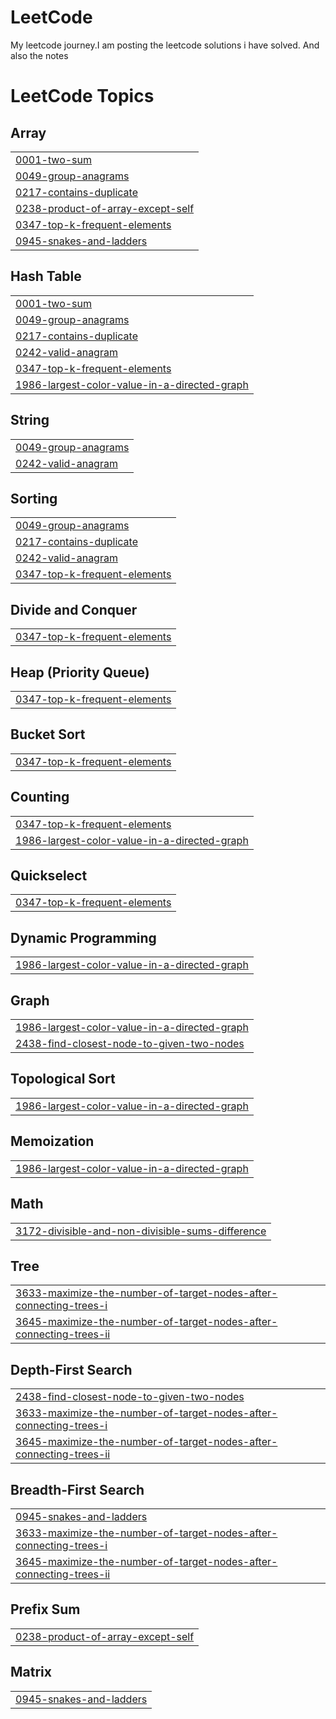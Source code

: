 # LeetCode
My leetcode journey.I am posting the leetcode solutions i have solved. And also the notes 

<!---LeetCode Topics Start-->
# LeetCode Topics
## Array
|  |
| ------- |
| [0001-two-sum](https://github.com/itsthekidash3/LeetCode/tree/master/0001-two-sum) |
| [0049-group-anagrams](https://github.com/itsthekidash3/LeetCode/tree/master/0049-group-anagrams) |
| [0217-contains-duplicate](https://github.com/itsthekidash3/LeetCode/tree/master/0217-contains-duplicate) |
| [0238-product-of-array-except-self](https://github.com/itsthekidash3/LeetCode/tree/master/0238-product-of-array-except-self) |
| [0347-top-k-frequent-elements](https://github.com/itsthekidash3/LeetCode/tree/master/0347-top-k-frequent-elements) |
| [0945-snakes-and-ladders](https://github.com/itsthekidash3/LeetCode/tree/master/0945-snakes-and-ladders) |
## Hash Table
|  |
| ------- |
| [0001-two-sum](https://github.com/itsthekidash3/LeetCode/tree/master/0001-two-sum) |
| [0049-group-anagrams](https://github.com/itsthekidash3/LeetCode/tree/master/0049-group-anagrams) |
| [0217-contains-duplicate](https://github.com/itsthekidash3/LeetCode/tree/master/0217-contains-duplicate) |
| [0242-valid-anagram](https://github.com/itsthekidash3/LeetCode/tree/master/0242-valid-anagram) |
| [0347-top-k-frequent-elements](https://github.com/itsthekidash3/LeetCode/tree/master/0347-top-k-frequent-elements) |
| [1986-largest-color-value-in-a-directed-graph](https://github.com/itsthekidash3/LeetCode/tree/master/1986-largest-color-value-in-a-directed-graph) |
## String
|  |
| ------- |
| [0049-group-anagrams](https://github.com/itsthekidash3/LeetCode/tree/master/0049-group-anagrams) |
| [0242-valid-anagram](https://github.com/itsthekidash3/LeetCode/tree/master/0242-valid-anagram) |
## Sorting
|  |
| ------- |
| [0049-group-anagrams](https://github.com/itsthekidash3/LeetCode/tree/master/0049-group-anagrams) |
| [0217-contains-duplicate](https://github.com/itsthekidash3/LeetCode/tree/master/0217-contains-duplicate) |
| [0242-valid-anagram](https://github.com/itsthekidash3/LeetCode/tree/master/0242-valid-anagram) |
| [0347-top-k-frequent-elements](https://github.com/itsthekidash3/LeetCode/tree/master/0347-top-k-frequent-elements) |
## Divide and Conquer
|  |
| ------- |
| [0347-top-k-frequent-elements](https://github.com/itsthekidash3/LeetCode/tree/master/0347-top-k-frequent-elements) |
## Heap (Priority Queue)
|  |
| ------- |
| [0347-top-k-frequent-elements](https://github.com/itsthekidash3/LeetCode/tree/master/0347-top-k-frequent-elements) |
## Bucket Sort
|  |
| ------- |
| [0347-top-k-frequent-elements](https://github.com/itsthekidash3/LeetCode/tree/master/0347-top-k-frequent-elements) |
## Counting
|  |
| ------- |
| [0347-top-k-frequent-elements](https://github.com/itsthekidash3/LeetCode/tree/master/0347-top-k-frequent-elements) |
| [1986-largest-color-value-in-a-directed-graph](https://github.com/itsthekidash3/LeetCode/tree/master/1986-largest-color-value-in-a-directed-graph) |
## Quickselect
|  |
| ------- |
| [0347-top-k-frequent-elements](https://github.com/itsthekidash3/LeetCode/tree/master/0347-top-k-frequent-elements) |
## Dynamic Programming
|  |
| ------- |
| [1986-largest-color-value-in-a-directed-graph](https://github.com/itsthekidash3/LeetCode/tree/master/1986-largest-color-value-in-a-directed-graph) |
## Graph
|  |
| ------- |
| [1986-largest-color-value-in-a-directed-graph](https://github.com/itsthekidash3/LeetCode/tree/master/1986-largest-color-value-in-a-directed-graph) |
| [2438-find-closest-node-to-given-two-nodes](https://github.com/itsthekidash3/LeetCode/tree/master/2438-find-closest-node-to-given-two-nodes) |
## Topological Sort
|  |
| ------- |
| [1986-largest-color-value-in-a-directed-graph](https://github.com/itsthekidash3/LeetCode/tree/master/1986-largest-color-value-in-a-directed-graph) |
## Memoization
|  |
| ------- |
| [1986-largest-color-value-in-a-directed-graph](https://github.com/itsthekidash3/LeetCode/tree/master/1986-largest-color-value-in-a-directed-graph) |
## Math
|  |
| ------- |
| [3172-divisible-and-non-divisible-sums-difference](https://github.com/itsthekidash3/LeetCode/tree/master/3172-divisible-and-non-divisible-sums-difference) |
## Tree
|  |
| ------- |
| [3633-maximize-the-number-of-target-nodes-after-connecting-trees-i](https://github.com/itsthekidash3/LeetCode/tree/master/3633-maximize-the-number-of-target-nodes-after-connecting-trees-i) |
| [3645-maximize-the-number-of-target-nodes-after-connecting-trees-ii](https://github.com/itsthekidash3/LeetCode/tree/master/3645-maximize-the-number-of-target-nodes-after-connecting-trees-ii) |
## Depth-First Search
|  |
| ------- |
| [2438-find-closest-node-to-given-two-nodes](https://github.com/itsthekidash3/LeetCode/tree/master/2438-find-closest-node-to-given-two-nodes) |
| [3633-maximize-the-number-of-target-nodes-after-connecting-trees-i](https://github.com/itsthekidash3/LeetCode/tree/master/3633-maximize-the-number-of-target-nodes-after-connecting-trees-i) |
| [3645-maximize-the-number-of-target-nodes-after-connecting-trees-ii](https://github.com/itsthekidash3/LeetCode/tree/master/3645-maximize-the-number-of-target-nodes-after-connecting-trees-ii) |
## Breadth-First Search
|  |
| ------- |
| [0945-snakes-and-ladders](https://github.com/itsthekidash3/LeetCode/tree/master/0945-snakes-and-ladders) |
| [3633-maximize-the-number-of-target-nodes-after-connecting-trees-i](https://github.com/itsthekidash3/LeetCode/tree/master/3633-maximize-the-number-of-target-nodes-after-connecting-trees-i) |
| [3645-maximize-the-number-of-target-nodes-after-connecting-trees-ii](https://github.com/itsthekidash3/LeetCode/tree/master/3645-maximize-the-number-of-target-nodes-after-connecting-trees-ii) |
## Prefix Sum
|  |
| ------- |
| [0238-product-of-array-except-self](https://github.com/itsthekidash3/LeetCode/tree/master/0238-product-of-array-except-self) |
## Matrix
|  |
| ------- |
| [0945-snakes-and-ladders](https://github.com/itsthekidash3/LeetCode/tree/master/0945-snakes-and-ladders) |
<!---LeetCode Topics End-->